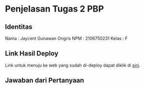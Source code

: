# Penjelasan Tugas 2 PBP

## Identitas
Nama  : Jaycent Gunawan Ongris
NPM   : 2106750231
Kelas : F

## Link Hasil Deploy
Link untuk menuju ke web yang sudah di-deploy dapat diklik di [sini](https://tugas-pbp-2.herokuapp.com/katalog/).

## Jawaban dari Pertanyaan
